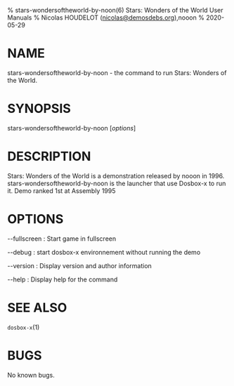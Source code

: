 % stars-wondersoftheworld-by-noon(6) Stars: Wonders of the World User Manuals
% Nicolas HOUDELOT (nicolas@demosdebs.org),nooon
% 2020-05-29

# NAME
stars-wondersoftheworld-by-noon - the command to run Stars: Wonders of the World.

# SYNOPSIS
stars-wondersoftheworld-by-noon [*options*]

# DESCRIPTION
Stars: Wonders of the World is a demonstration released by nooon in 1996.
stars-wondersoftheworld-by-noon is the launcher that use Dosbox-x to run it.
Demo ranked 1st at Assembly 1995

# OPTIONS
\--fullscreen
:   Start game in fullscreen

\--debug
:   start dosbox-x environnement without running the demo

\--version
:   Display version and author information

\--help
:   Display help for the command

# SEE ALSO
`dosbox-x`(1)

# BUGS
No known bugs.
